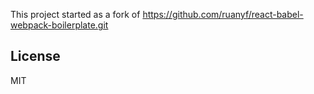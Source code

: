 This project started as a fork of https://github.com/ruanyf/react-babel-webpack-boilerplate.git

## License

MIT
